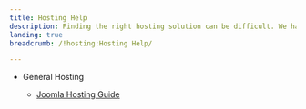 ```yaml
---
title: Hosting Help
description: Finding the right hosting solution can be difficult. We have written several guides to assist in making this process easier.
landing: true
breadcrumb: /!hosting:Hosting Help/

---
```


* General Hosting

	- [Joomla Hosting Guide](joomla.md)